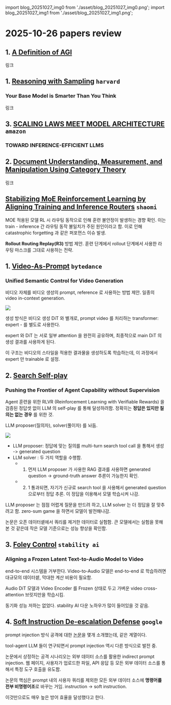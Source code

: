 import blog_20251027_img0 from './asset/blog_20251027_img0.png';
import blog_20251027_img1 from './asset/blog_20251027_img1.png';

# 2025-10-26 papers review

## 1. [A Definition of AGI](https://huggingface.co/papers/2510.18212)


링크

## 1. [Reasoning with Sampling](https://huggingface.co/papers/2510.14901) `harvard`
### Your Base Model is Smarter Than You Think

링크

## 3. [SCALING LAWS MEET MODEL ARCHITECTURE](https://huggingface.co/papers/2510.18245) `amazon`
### TOWARD INFERENCE-EFFICIENT LLMS

## 2. [Document Understanding, Measurement, and Manipulation Using Category Theory](https://arxiv.org/pdf/2510.21553)

링크

## [Stabilizing MoE Reinforcement Learning by Aligning Training and Inference Routers](https://huggingface.co/papers/2510.11370) `shaomi`

MOE 적용된 모델 RL 시 라우팅 동작으로 인해 훈련 불안정이 발생하는 경향 확인. 이는 train - inference 간 라우팅 동작 불일치가 주된 원인이라고 함. 이로 인해 catastrophic forgetting 과 같은 퍼포먼스 이슈 발생.

**Rollout Routing Replay(R3)** 방법 제안. 훈련 단계에서 rollout 단계에서 사용한 라우팅 마스크를 그대로 사용하는 전략.




##  1. [Video-As-Prompt](https://huggingface.co/papers/2510.20888) `bytedance`  
### Unified Semantic Control for Video Generation

비디오 자체를 비디오 생성의 prompt, reference 로 사용하는 방법 제안. 일종의 video in-context generation.

<div style={{textAlign: 'center'}}>
 <img src={blog_20251027_img0} style={{width: 500}} />
</div>

생성 방식은 비디오 생성 DiT 와 별개로, prompt video 를 처리하는 transformer: expert - 를 별도로 사용한다.

expert 와 DiT 는 서로 일부 attention 을 완전히 공유하며, 최종적으로 main DiT 의 생성 결과를 사용하게 된다.

이 구조는 비디오의 스타일을 적용한 결과물을 생성하도록 학습하는데, 이 과정에서 expert 만 trainable 로 설정.

## 2. [Search Self-play](https://huggingface.co/papers/2510.18821)
### Pushing the Frontier of Agent Capability without Supervision

Agent 훈련을 위한 RLVR (Reinforcement Learning with Verifiable Rewards) 을 검증된 정답셋 없이 LLM 의 self-play 를 통해 달성하려함. 정확히는 **정답은 있지만 질의는 없는 경우** 를 위한 것.

LLM proposer(질의자), solver(풀이자) 를 놔둠.

<div style={{textAlign: 'center'}}>
 <img src={blog_20251027_img1} style={{width: 500}} />
</div>

- LLM proposer: 정답에 맞는 질의를 multi-turn search tool call 을 통해서 생성 -> generated question
- LLM solver : 두 가지 역할을 수행함.
  - 1. 먼저 LLM proposer 가 사용한 RAG 결과를 사용하면 generated question -> ground-truth answer 추론이 가능한지 확인.
  - 2. 1 통과되면, 자기가 신규로 search tool 을 사용해서 generated question 으로부터 정답 추론. 이 정답을 이용해서 모델 학습시켜 나감.

LLM proposer 는 점점 어렵게 질문을 만드려 하고, LLM solver 는 더 정답을 잘 맞추려고 함. zero-sum game 을 하면서 모델이 발전해나감. 

논문은 오픈 데이터셑에서 쿼리를 제거한 데이터로 실험함. 큰 모델에서는 실험을 못해본 것 같은데 작은 모델 기준으로는 성능 향상을 확인함.

## 3. [Foley Control](https://huggingface.co/papers/2510.21581) `stability ai`
### Aligning a Frozen Latent Text-to-Audio Model to Video

end-to-end 시스템을 거부한다. Video-to-Audio 모델은 end-to-end 로 학습하려면 대규모의 데이터셑, 막대한 계산 비용이 필요함.

Audio DiT 모델과 Video Encoder 를 Frozen 상태로 두고 가벼운 video cross-attention 브릿지만을 학습시킴.

동기화 성능 저하는 없었다. stability AI 다운 노하우가 많이 들어있을 것 같음.

## 4. [Soft Instruction De-escalation Defense](https://huggingface.co/papers/2510.21057) `google`

prompt injection 방식 공격에 대한 [논문](/docs/papers/y2025/oct/20251021#1-distractor-injection-attacks-on-large-reasoning-models-amazon)을 몇개 소개했는데, 같은 계열이다.

tool-agent LLM 들이 연구되면서 prompt injection 역시 다른 방식으로 발전 중.

논문에서 상정하는 공격 시나리오는 외부 데이터 소스를 활용한 indirect prompt injection. 웹 페이지, 사용자가 업로드한 파일, API 응답 등 모든 외부 데이터 소스를 통해서 특정 도구 호출을 유도함.

논문의 핵심은 prompt 내의 사용자 쿼리를 제외한 모든 외부 데이터 소스에 **명령어를 전부 비명령어조**로 바꾸는 거임. instruction -> soft instruction.

이것만으로도 매우 높은 방어 효율을 달성했다고 한다.

